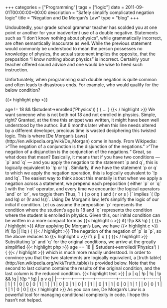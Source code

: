 +++
categories = ["Programming"]
tags = ["logic"]
date = 2011-09-01T00:00:00+00:00
description = "Safely simplify complicated negation logic"
title = "Negation and De Morgan's Law"
type = "blog"
+++

Undoubtedly, your grade school grammar teacher has scolded you at one point or
another for your inadvertent use of a double negative.  Statements such as “I
don’t know nothing about physics”, while grammatically incorrect, are often
semantically inaccurate as well.  While the previous statement would commonly
be understood to mean the person possesses no knowledge of physics, the actual
statement implies the opposite, that the preposition “I know nothing about
physics” is incorrect.  Certainly your teacher offered sound advice and one
would be wise to heed such instruction.<!--more-->

Unfortunately, when programming such double negation is quite common and often
leads to disastrous ends.  For example, who would qualify for the below
condition?

{{< highlight php >}}
<?php
if( !($student->age != 18 && !$student->enrolled('Physics')) ) { ... }
{{< / highlight >}}

We want someone who is not both not 18 and not enrolled in physics. Simple,
right?

Granted, at the time this snippet was written, it might have been well
understood by the author.  But 6 months later when this line needs altered by a
different developer, precious time is wasted deciphering this twisted logic.

This is where [De Morgan’s Laws](http://en.wikipedia.org/wiki/De_Morgan) come in handy. From Wikipedia:

>“The negation of a conjunction is the disjunction of the negations.”  
>“The negation of a disjunction is the conjunction of the negations.“

Great, so what does that mean? Basically, it means that if you have two
conditions — `p` and `q` — and you apply the negation to the statement `p and
q`, this is logically equivalent to `!p or !q`. Similarly, if we have the
statement `p or q` to which we apply the negation operation, this is logically
equivalent to `!p and !q`.

The easiest way to think about this mentally is that when we apply a negation
across a statement, we prepend each preposition ( either `p` or `q` ) with the
`not` operator, and every time we encounter the logical operators `and` or
`or`, we toggle them

Thus, `! ( ( p or q ) and ( r or s ) )` implies `( (!p and !q) or (!r and
!s))`.

Using De Morgan’s law, let’s simplify the logic of our initial if condition.

Let us assume the preposition `p` represents the condition where the student’s
age is 18 and `q` represents the condition where the student is enrolled in
physics. Given this, our initial condition can be written in a more compact
form as

{{< highlight c >}}
if( !(!p && !q) ) {
{{< / highlight >}}

After applying De Morgan’s Law, we have

{{< highlight c >}}
if( !!p || !!q ) {
{{< / highlight >}}

The negation of the negation of `p` is `p`, so the above reduces to

{{< highlight c >}}
if( p || q ) {
{{< / highlight >}}

Substituting `p` and `q` for the original conditions, we arrive at the greatly
simplified

{{< highlight php >}}
<?php
if ( $student->age == 18 || $student->enrolled('Physics') ) {
{{< / highlight >}}

which is much more readily understood.

In order to convince you that the two statements are logically equivalent, a
[truth table](http://en.wikipedia.org/wiki/Truth_table) is provided below. Note
that the second to last column contains the results of the original condition,
and the last column is the reduced condition.

{{< highlight text >}}
| p | q | !p | !q | !p && !q | !(!p ^ !q) | p v q |
|---+---+----+----+----------+------------+-------|
| 1 | 1 |  0 |  0 |        0 |          1 |     1 |
| 1 | 0 |  0 |  1 |        0 |          1 |     1 |
| 0 | 1 |  1 |  0 |        0 |          1 |     1 |
| 0 | 0 |  1 |  1 |        1 |          0 |     0 |
{{< / highlight >}}

As you can see, De Morgan’s Law is a powerful tool for managing conditional
complexity in code. I hope this hasn’t not helped.

